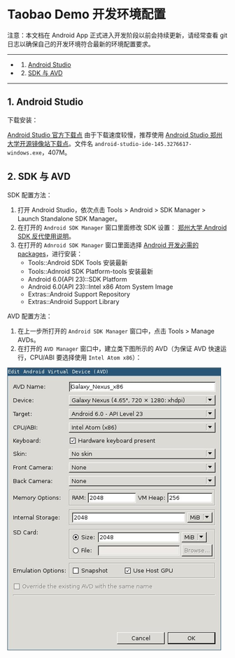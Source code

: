 # Taobao Demo 开发环境配置

注意：本文档在 Android App 正式进入开发阶段以前会持续更新，请经常查看 git 日志以确保自己的开发环境符合最新的环境配置要求。

---

<!-- vscode-markdown-toc -->
* 1. [Android Studio](#AndroidStudio)
* 2. [SDK 与 AVD](#SDKAVD)

<!-- vscode-markdown-toc-config
	numbering=true
	autoSave=true
	/vscode-markdown-toc-config -->
<!-- /vscode-markdown-toc -->

---

##  1. <a name='AndroidStudio'></a>Android Studio

下载安装：

[Android Studio 官方下载点](https://developer.android.com/index.html) 由于下载速度较慢，推荐使用 [Android Studio 郑州大学开源镜像站下载点](http://10.66.0.111/android/android-studio/2.2/)。文件名 `android-studio-ide-145.3276617-windows.exe`，407M。

##  2. <a name='SDKAVD'></a>SDK 与 AVD

SDK 配置方法：

1. 打开 Android Studio，依次点击 Tools > Android > SDK Manager > Launch Standalone SDK Manager。
1. 在打开的 `Android SDK Manager` 窗口里面修改 SDK 设置： [郑州大学 Android SDK 反代使用说明](http://10.66.0.111/wiki/android.html)。
1. 在打开的 `Adnroid SDK Manager` 窗口里面选择 [Android 开发必需的 packages](https://www.zhihu.com/question/31935836)，进行安装：
	- Tools::Android SDK Tools 安装最新
	- Tools::Adnroid SDK Platform-tools 安装最新
	- Android 6.0(API 23)::SDK Platform
	- Android 6.0(API 23)::Intel x86 Atom System Image
	- Extras::Android Support Repository
	- Extras::Android Support Library

AVD 配置方法：

1. 在上一步所打开的 `Android SDK Manager` 窗口中，点击 Tools > Manage AVDs。
1. 在打开的 `AVD Manager` 窗口中，建立类下图所示的 AVD（为保证 AVD 快速运行，CPU/ABI 要选择使用 `Intel Atom x86`）：

![AVD configuration](../../images/avd.jpg)
